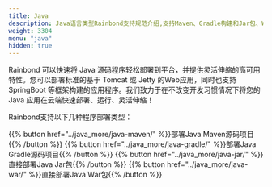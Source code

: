 ```yaml
---
title: Java
description: Java语言类型Rainbond支持规范介绍,支持Maven、Gradle构建和Jar包、War包部署
weight: 3304
menu: "java"
hidden: true
---
```


Rainbond 可以快速将 Java 源码程序轻松部署到平台，并提供灵活伸缩的高可用特性。您可以部署标准的基于 Tomcat 或 Jetty 的Web应用，同时也支持 SpringBoot 等框架构建的应用程序。我们致力于在不改变开发习惯情况下将您的 Java 应用在云端快速部署、运行、灵活伸缩！

Rainbond支持以下几种程序部署类型：

{{% button href="../java_more/java-maven/" %}}部署Java Maven源码项目{{% /button %}}
{{% button href="../java_more/java-gradle/" %}}部署Java Gradle源码项目{{% /button %}}
{{% button href="../java_more/java-jar/" %}}直接部署Java Jar包{{% /button %}}
{{% button href="../java_more/java-war/" %}}直接部署Java War包{{% /button %}}
